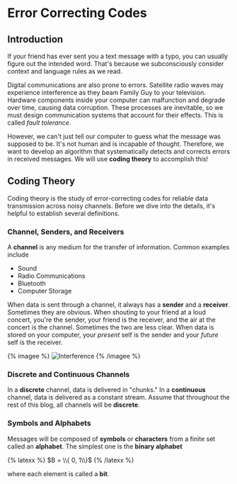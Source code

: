 # Error Correcting Codes
## Introduction

If your friend has ever sent you a text message with a typo, you can usually figure out the intended word. That's because we subconsciously consider context and language rules as we read.

Digital communications are also prone to errors. Satellite radio waves may experience interference as they beam Family Guy to your television. Hardware components inside your computer can malfunction and degrade over time, causing data corruption. These processes are inevitable, so we must design communication systems that account for their effects. This is called _fault tolerance_.

However, we can't just tell our computer to guess what the message was supposed to be. It's not human and is incapable of thought. Therefore, we want to develop an algorithm that systematically detects and corrects errors in received messages. We will use **coding theory** to accomplish this!

## Coding Theory
Coding theory is the study of error-correcting codes for reliable data transmission across noisy channels. Before we dive into the details, it's helpful to establish several definitions.

### Channel, Senders, and Receivers
A **channel** is any medium for the transfer of information. Common examples include
- Sound
- Radio Communications
- Bluetooth
- Computer Storage

When data is sent through a channel, it always has a **sender** and a **receiver**. Sometimes they are obvious. When shouting to your friend at a loud concert, you're the sender, your friend is the receiver, and the air at the concert is the channel. Sometimes the two are less clear. When data is stored on your computer, your _present_ self is the sender and your _future_ self is the receiver.

{% imagee %}
![Interference](/images/introduction/Interference.png)
{% /imagee %}

### Discrete and Continuous Channels
In a **discrete** channel, data is delivered in "chunks." In a **continuous** channel, data is delivered as a constant stream. Assume that throughout the rest of this blog, all channels will be **discrete**.

### Symbols and Alphabets
Messages will be composed of **symbols** or **characters** from a finite set called an **alphabet**. The simplest one is the **binary alphabet**

{% latexx %}
$B = \\{ 0, 1\\}$
{% /latexx %}

where each element is called a **bit**.
